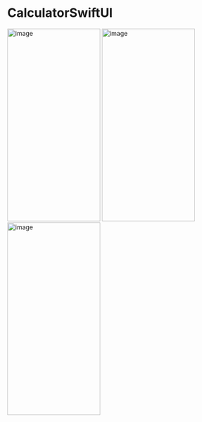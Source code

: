 # CalculatorSwiftUI

<img width="211" height="438" alt="image" src="https://github.com/user-attachments/assets/c0b977e2-41a9-4483-809a-0b084dd7614e" />
<img width="211" height="438" alt="image" src="https://github.com/user-attachments/assets/afc72daa-b752-4f46-ad9f-68cf932a89a2" />
<img width="211" height="438" alt="image" src="https://github.com/user-attachments/assets/7ed2378a-9554-4afd-8988-2a5f0853c99d" />


